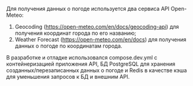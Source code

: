 Для получения данных о погоде используется два сервиса API Open-Meteo:
1. Geocoding (https://open-meteo.com/en/docs/geocoding-api) для получения координат города по его названию;
2. Weather Forecast (https://open-meteo.com/en/docs) для получения данных о погоде по координатам города.

В разработке и отладке использовался compose.dev.yml с контейнеризацией приложения API, БД PostgreSQL для хранения созданных/перезаписанных данных о погоде и Redis в качестве кэша для уменьшения запросов к БД и внешним API.
